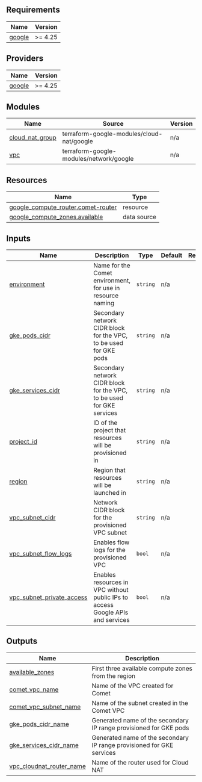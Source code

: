 ## Requirements

| Name | Version |
|------|---------|
| <a name="requirement_google"></a> [google](#requirement\_google) | >= 4.25 |

## Providers

| Name | Version |
|------|---------|
| <a name="provider_google"></a> [google](#provider\_google) | >= 4.25 |

## Modules

| Name | Source | Version |
|------|--------|---------|
| <a name="module_cloud_nat_group"></a> [cloud\_nat\_group](#module\_cloud\_nat\_group) | terraform-google-modules/cloud-nat/google | n/a |
| <a name="module_vpc"></a> [vpc](#module\_vpc) | terraform-google-modules/network/google | n/a |

## Resources

| Name | Type |
|------|------|
| [google_compute_router.comet-router](https://registry.terraform.io/providers/hashicorp/google/latest/docs/resources/compute_router) | resource |
| [google_compute_zones.available](https://registry.terraform.io/providers/hashicorp/google/latest/docs/data-sources/compute_zones) | data source |

## Inputs

| Name | Description | Type | Default | Required |
|------|-------------|------|---------|:--------:|
| <a name="input_environment"></a> [environment](#input\_environment) | Name for the Comet environment, for use in resource naming | `string` | n/a | yes |
| <a name="input_gke_pods_cidr"></a> [gke\_pods\_cidr](#input\_gke\_pods\_cidr) | Secondary network CIDR block for the VPC, to be used for GKE pods | `string` | n/a | yes |
| <a name="input_gke_services_cidr"></a> [gke\_services\_cidr](#input\_gke\_services\_cidr) | Secondary network CIDR block for the VPC, to be used for GKE services | `string` | n/a | yes |
| <a name="input_project_id"></a> [project\_id](#input\_project\_id) | ID of the project that resources will be provisioned in | `string` | n/a | yes |
| <a name="input_region"></a> [region](#input\_region) | Region that resources will be launched in | `string` | n/a | yes |
| <a name="input_vpc_subnet_cidr"></a> [vpc\_subnet\_cidr](#input\_vpc\_subnet\_cidr) | Network CIDR block for the provisioned VPC subnet | `string` | n/a | yes |
| <a name="input_vpc_subnet_flow_logs"></a> [vpc\_subnet\_flow\_logs](#input\_vpc\_subnet\_flow\_logs) | Enables flow logs for the provisioned VPC | `bool` | n/a | yes |
| <a name="input_vpc_subnet_private_access"></a> [vpc\_subnet\_private\_access](#input\_vpc\_subnet\_private\_access) | Enables resources in VPC without public IPs to access Google APIs and services | `bool` | n/a | yes |

## Outputs

| Name | Description |
|------|-------------|
| <a name="output_available_zones"></a> [available\_zones](#output\_available\_zones) | First three available compute zones from the region |
| <a name="output_comet_vpc_name"></a> [comet\_vpc\_name](#output\_comet\_vpc\_name) | Name of the VPC created for Comet |
| <a name="output_comet_vpc_subnet_name"></a> [comet\_vpc\_subnet\_name](#output\_comet\_vpc\_subnet\_name) | Name of the subnet created in the Comet VPC |
| <a name="output_gke_pods_cidr_name"></a> [gke\_pods\_cidr\_name](#output\_gke\_pods\_cidr\_name) | Generated name of the secondary IP range provisioned for GKE pods |
| <a name="output_gke_services_cidr_name"></a> [gke\_services\_cidr\_name](#output\_gke\_services\_cidr\_name) | Generated name of the secondary IP range provisioned for GKE services |
| <a name="output_vpc_cloudnat_router_name"></a> [vpc\_cloudnat\_router\_name](#output\_vpc\_cloudnat\_router\_name) | Name of the router used for Cloud NAT |
